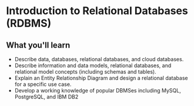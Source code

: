 # Introduction to Relational Databases (RDBMS)

## What you'll learn

- Describe data, databases, relational databases, and cloud databases.
- Describe information and data models, relational databases, and relational model concepts (including schemas and tables). 
- Explain an Entity Relationship Diagram and design a relational database for a specific use case.
- Develop a working knowledge of popular DBMSes including MySQL, PostgreSQL, and IBM DB2